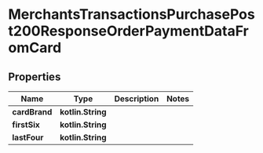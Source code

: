 
# MerchantsTransactionsPurchasePost200ResponseOrderPaymentDataFromCard

## Properties
Name | Type | Description | Notes
------------ | ------------- | ------------- | -------------
**cardBrand** | **kotlin.String** |  | 
**firstSix** | **kotlin.String** |  | 
**lastFour** | **kotlin.String** |  | 



